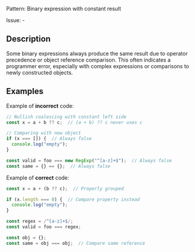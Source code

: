 Pattern: Binary expression with constant result

Issue: -

## Description

Some binary expressions always produce the same result due to operator precedence or object reference comparison. This often indicates a programmer error, especially with complex expressions or comparisons to newly constructed objects.

## Examples

Example of **incorrect** code:
```javascript
// Nullish coalescing with constant left side
const x = a + b ?? c;  // (a + b) ?? c never uses c

// Comparing with new object
if (x === []) {  // Always false
  console.log("empty");
}

const valid = foo === new RegExp("^[a-z]+$");  // Always false
const same = {} == {};  // Always false
```

Example of **correct** code:
```javascript
const x = a + (b ?? c);  // Properly grouped

if (x.length === 0) {  // Compare property instead
  console.log("empty");
}

const regex = /^[a-z]+$/;
const valid = foo === regex;

const obj = {};
const same = obj === obj;  // Compare same reference
```